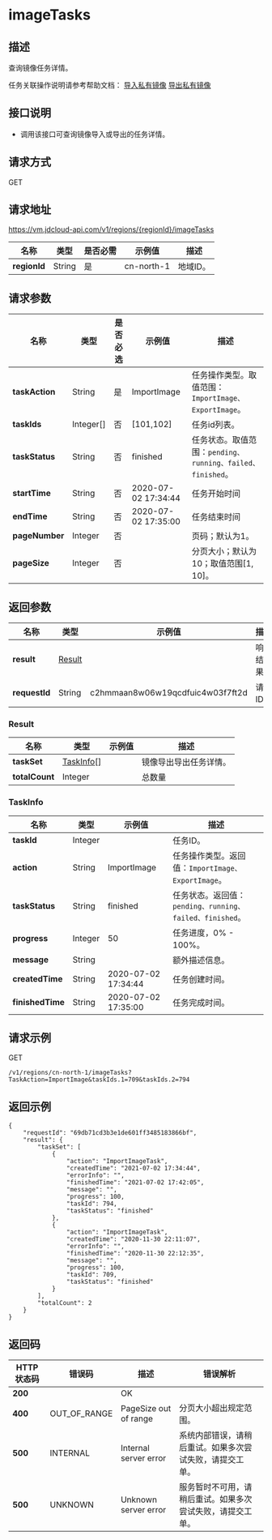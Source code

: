 # imageTasks


## 描述

查询镜像任务详情。

任务关联操作说明请参考帮助文档：
[导入私有镜像](https://docs.jdcloud.com/cn/virtual-machines/import-private-image)
[导出私有镜像](https://docs.jdcloud.com/cn/virtual-machines/export-private-image)

## 接口说明
- 调用该接口可查询镜像导入或导出的任务详情。


## 请求方式
GET

## 请求地址
https://vm.jdcloud-api.com/v1/regions/{regionId}/imageTasks

|名称|类型|是否必需|示例值|描述|
|---|---|---|---|---|
|**regionId**|String|是|cn-north-1|地域ID。|

## 请求参数
|名称|类型|是否必选|示例值|描述|
|---|---|---|---|---|
|**taskAction**|String|是|ImportImage|任务操作类型。取值范围：`ImportImage、ExportImage`。|
|**taskIds**|Integer[]|否|\[101,102]|任务id列表。|
|**taskStatus**|String|否|finished|任务状态。取值范围：`pending、running、failed、finished`。|
|**startTime**|String|否|2020-07-02 17:34:44|任务开始时间|
|**endTime**|String|否|2020-07-02 17:35:00|任务结束时间|
|**pageNumber**|Integer|否| |页码；默认为1。|
|**pageSize**|Integer|否| |分页大小；默认为10；取值范围[1, 10]。|


## 返回参数
|名称|类型|示例值|描述|
|---|---|---|---|
|**result**|[Result](imageTasks#result)| |响应结果。|
|**requestId**|String|c2hmmaan8w06w19qcdfuic4w03f7ft2d|请求ID。|

### <div id="Result">Result</div>
|名称|类型|示例值|描述|
|---|---|---|---|
|**taskSet**|[TaskInfo[]](imageTasks#taskinfo)| |镜像导出导出任务详情。|
|**totalCount**|Integer| |总数量|
### <div id="TaskInfo">TaskInfo</div>
|名称|类型|示例值|描述|
|---|---|---|---|
|**taskId**|Integer| |任务ID。|
|**action**|String|ImportImage|任务操作类型。返回值：`ImportImage、ExportImage`。|
|**taskStatus**|String|finished|任务状态。返回值：`pending、running、failed、finished`。|
|**progress**|Integer|50|任务进度，0% - 100%。|
|**message**|String| |额外描述信息。|
|**createdTime**|String|2020-07-02 17:34:44|任务创建时间。|
|**finishedTime**|String|2020-07-02 17:35:00|任务完成时间。|


## 请求示例
GET

```
/v1/regions/cn-north-1/imageTasks?TaskAction=ImportImage&taskIds.1=709&taskIds.2=794
```



## 返回示例
```
{
    "requestId": "69db71cd3b3e1de601ff3485183866bf", 
    "result": {
        "taskSet": [
            {
                "action": "ImportImageTask", 
                "createdTime": "2021-07-02 17:34:44", 
                "errorInfo": "", 
                "finishedTime": "2021-07-02 17:42:05", 
                "message": "", 
                "progress": 100, 
                "taskId": 794, 
                "taskStatus": "finished"
            }, 
            {
                "action": "ImportImageTask", 
                "createdTime": "2020-11-30 22:11:07", 
                "errorInfo": "", 
                "finishedTime": "2020-11-30 22:12:35", 
                "message": "", 
                "progress": 100, 
                "taskId": 709, 
                "taskStatus": "finished"
            }
        ], 
        "totalCount": 2
    }
}
```

## 返回码
|HTTP状态码|错误码|描述|错误解析|
|---|---|---|---|
|**200**||OK||
|**400**|OUT_OF_RANGE|PageSize out of range|分页大小超出规定范围。|
|**500**|INTERNAL|Internal server error|系统内部错误，请稍后重试。如果多次尝试失败，请提交工单。|
|**500**|UNKNOWN|Unknown server error|服务暂时不可用，请稍后重试。如果多次尝试失败，请提交工单。|
